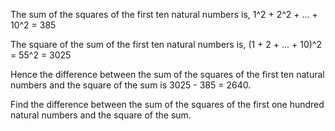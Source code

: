 The sum of the squares of the first ten natural numbers is,
1^2 + 2^2 + ... + 10^2 = 385

The square of the sum of the first ten natural numbers is,
(1 + 2 + ... + 10)^2 = 55^2 = 3025

Hence the difference between the sum of the squares of the first ten 
natural numbers and the square of the sum is 3025 - 385 = 2640.

Find the difference between the sum of the squares of the first one 
hundred natural numbers and the square of the sum.
